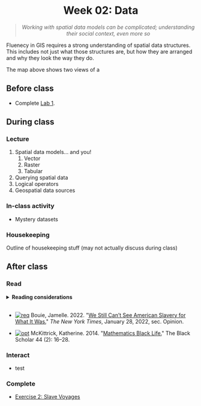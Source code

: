<div align=center>

# Week 02: Data <!-- omit in toc -->

>*Working with spatial data models can be complicated; understanding their social context, even more so*

<!-- |![Boston personal income ; Boston personal income \[and\] residential population density](https://iiif.digitalcommonwealth.org/iiif/2/commonwealth:fn107c409/866,116,10489,5244/1200,/0/default.jpg)
|:-:
|*Boston personal income ; Boston personal income \[and\] residential population density* by Joseph Passonneau (1966). From [Leventhal Map & Education Center Digital Collections](https://collections.leventhalmap.org/search/commonwealth:fn107c39j).

|![Maury whale chart](https://iiif.digitalcommonwealth.org/iiif/2/commonwealth:x633f9536/full/1200,/0/default.jpg)
|:-:
|*Whale chart* by Matthew Fontaine Maury (1851). From [Leventhal Map & Education Center Digital Collections](https://collections.leventhalmap.org/search/commonwealth:x633f952x). -->

</div>

Fluenecy in GIS requires a strong understanding of spatial data structures. This includes not just what those structures are, but how they are arranged and why they look the way they do. 

The map above shows two views of a 

## Before class

* Complete [Lab 1](/week/01_intro/lab/basics-india.md).

## During class

### Lecture

1. Spatial data models... and you!
   1. Vector
   2. Raster
   3. Tabular
2. Querying spatial data
3. Logical operators
4. Geospatial data sources

### In-class activity

* Mystery datasets

### Housekeeping

Outline of housekeeping stuff (may not actually discuss during class)

## After class

### Read

<details>
<summary><b>Reading considerations</b></summary>
<br>
This week's required reading reflects on an important question: when we encounter datasets that bear witness to unspeakable tragecy, how should we engage with it? In Jamelle Bouie's words, "How do we wield these powerful tools for quantitative analysis without abstracting the human reality away from the story? And what does it mean to study something as wicked and monstrous as the slave trade using some of the tools of the trade itself?"

<br>

Rather than demand an answer, we should respond to this question by adjusting our orientation towards storytelling, history, and data. If we are going to learn with and from this data – as exercises next week require that we do – we bear the critical responsibility of approaching it with the respect, care, and attention that it demands of us.
</details>
<br>

* [![req]][link] Bouie, Jamelle. 2022. "[We Still Can’t See American Slavery for What It Was.](https://www.nytimes.com/2022/01/28/opinion/slavery-voyages-data-sets.html.)" *The New York Times*, January 28, 2022, sec. Opinion.

* [![opt]][link] McKittrick, Katherine. 2014. "[Mathematics Black Life.](https://www.jstor.org/stable/10.5816/blackscholar.44.2.0016)" The Black Scholar 44 (2): 16–28.


### Interact

* test

### Complete
* [Exercise 2: Slave Voyages](/week/02_data/exercises/)


<!-------------------------------------[ Links ]
---------------------------------------->

[link]: #

<!---------------------------------[ Buttons ]--------------------------------->

[req]: https://img.shields.io/badge/REQUIRED-37a779?style=for-the-badge
[opt]: https://img.shields.io/badge/OPTIONAL-blue?style=for-the-badge
[read]: https://img.shields.io/badge/est._time-30_mins-blue
[lab]: https://img.shields.io/badge/est._time-up_to_4_hrs-blue